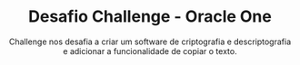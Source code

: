 <div style="text-align:center;">

# Desafio Challenge - Oracle One

Challenge nos desafia a criar um software de criptografia e descriptografia e adicionar a funcionalidade de copiar o texto.

</div>
